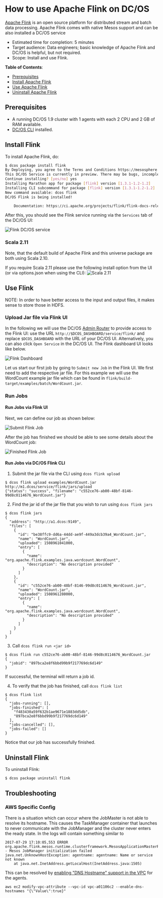 # How to use Apache Flink on DC/OS

[Apache Flink](https://flink.apache.org/) is an open source platform for distributed stream and batch data processing. Apache Flink comes with native Mesos support and can be also installed a DC/OS service

- Estimated time for completion: 5 minutes
- Target audience: Data engineers; basic knowledge of Apache Flink and DC/OS is helpful, but not required.
- Scope: Install and use Flink.

**Table of Contents**:

- [Prerequisites](#prerequisites)
- [Install Apache Flink](#install-flink)
- [Use Apache Flink](#use-flink)
- [Uninstall Apache Flink](#uninstall-flink)

## Prerequisites

- A running DC/OS 1.9 cluster with 1 agents with each 2 CPU and 2 GB of RAM available.
- [DC/OS CLI](https://dcos.io/docs/1.9/usage/cli/install/) installed.

## Install Flink

To install Apache Flink, do:

```bash
$ dcos package install flink
By Deploying, you agree to the Terms and Conditions https://mesosphere.com/catalog-terms-conditions/#community-services
This DC/OS Service is currently in preview. There may be bugs, incomplete features, incorrect documentation, or other discrepancies. Flink requires by default 2 CPUs with 2GB of RAM on private nodes.
Continue installing? [yes/no] yes
Installing Marathon app for package [flink] version [1.3.1-1.2-1.2]
Installing CLI subcommand for package [flink] version [1.3.1-1.2-1.2]
New command available: dcos flink
DC/OS Flink is being installed!

	Documentation: https://ci.apache.org/projects/flink/flink-docs-release-1.3/
```

After this, you should see the Flink service running via the `Services` tab of the DC/OS UI:

![Flink DC/OS service](img/services.png)


### Scala 2.11

Note, that the default build of Apache Flink and this universe package are both using Scala 2.10.

If you require Scala 2.11 please use the following install option from the UI (or via options.json when using the CLI):
![Scala 2.11](img/scala2_11.png)


## Use Flink

NOTE: In order to have better access to the input and output files, it makes sense to store those in HDFS.

### Upload Jar file via Flink UI
In the following we will use the DC/OS [Admin Router](https://dcos.io/docs/1.9/development/dcos-integration/#-a-name-adminrouter-a-admin-router) to provide access to the Flink UI: use the URL `http://$DCOS_DASHBOARD/service/flink/` and replace `$DCOS_DASHBOARD` with the URL of your DC/OS UI. Alternatively, you can also click `Open Service` in the DC/OS UI. The Flink dashboard UI looks like below.

![Flink Dashboard](img/dashboard.png)

Let us start our first job by going to `Submit new Job` in the Flink UI. We first need to add the respective jar file. For this example we will use the WordCount example jar file which can be found in `flink/build-target/examples/batch/WordCount.jar`.


### Run Jobs

#### Run Jobs via Flink UI

Next, we can define our job as shown below:

![Submit Flink Job](img/submit.png)

After the job has finished we should be able to see some details about the WordCount job:

![Finished Flink Job](img/finished.png)

#### Run Jobs via DC/OS Flink CLI

1. Submit the jar file via the CLI using `dcos flink upload`

```
$ dcos flink upload examples/WordCount.jar
http://m1.dcos/service/flink/jars/upload
{"status": "success", "filename": "c552ce76-ab00-48bf-8146-99d8c0114676_WordCount.jar"}
```

2. Find the jar id of the jar file that you wish to run using `dcos flink jars`

```
$ dcos flink jars
{
  "address": "http://a1.dcos:9149",
  "files": [
    {
      "id": "be38ffc9-dd6a-44dd-ae9f-449a3dcb39a4_WordCount.jar",
      "name": "WordCount.jar",
      "uploaded": 1508961041000,
      "entry": [
        {
          "name": "org.apache.flink.examples.java.wordcount.WordCount",
          "description": "No description provided"
        }
      ]
    },
    {
      "id": "c552ce76-ab00-48bf-8146-99d8c0114676_WordCount.jar",
      "name": "WordCount.jar",
      "uploaded": 1508961280000,
      "entry": [
        {
          "name": "org.apache.flink.examples.java.wordcount.WordCount",
          "description": "No description provided"
        }
      ]
    }
  ]
}
```

3. Call `dcos flink run <jar id>`
```
$ dcos flink run c552ce76-ab00-48bf-8146-99d8c0114676_WordCount.jar
{
  "jobid": "897bca2e8f6bbd99b9f217769dc6d149"
}

```
If successful, the terminal will return a job id.

4. To verify that the job has finished, call `dcos flink list`

```
$ dcos flink list
{
  "jobs-running": [],
  "jobs-finished": [
    "f483430a59f632b1ae9671e1883dd5db",
    "897bca2e8f6bbd99b9f217769dc6d149"
  ],
  "jobs-cancelled": [],
  "jobs-failed": []
}

```
Notice that our job has successfully finished.

## Uninstall Flink

To uninstall Flink:

```bash
$ dcos package uninstall flink
```
## Troubleshooting

### AWS Specific Config

There is a situation which can occur where the JobMaster is not able to resolve its hostname.  This causes the TaskManager container that launches to never communicate with the JobManager and the cluster never enters the ready state. 
In the logs will contain something similar to 

```
2017-07-29 17:10:05,553 ERROR org.apache.flink.mesos.runtime.clusterframework.MesosApplicationMasterRunner  - Mesos JobManager initialization failed
java.net.UnknownHostException: agentname: agentname: Name or service not known
    at java.net.InetAddress.getLocalHost(InetAddress.java:1505)
```

This can be resolved by [enabling "DNS Hostname" support in the VPC](https://www.ericmichaelstone.com/?p=7430) for the agents.

```
aws ec2 modify-vpc-attribute --vpc-id vpc-a01106c2 --enable-dns-hostnames "{\"Value\":true}"
```
